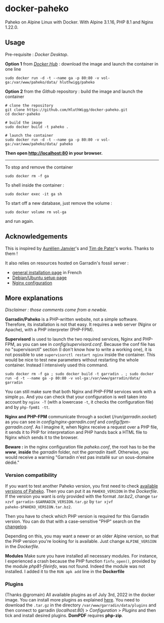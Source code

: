 # docker-paheko

Paheko on Alpine Linux with Docker. With Alpine 3.1.16, PHP 8.1 and Nginx 1.22.0.

## Usage

Pre-requisite : *Docker Desktop*.

**Option 1** from [*Docker Hub*](https://hub.docker.com/r/hluthwigg/paheko) : download the image and launch the container in one line
```
sudo docker run -d -t --name ga -p 80:80 -v vol-ga:/var/www/paheko/data/ hluthwigg/paheko 
```


**Option 2** from the *Github* repository : build the image and launch the container

```
# clone the repository
git clone https://github.com/HluthWigg/docker-paheko.git
cd docker-paheko

# build the image
sudo docker build -t paheko .

# launch the container
sudo docker run -d -t --name ga -p 80:80 -v vol-ga:/var/www/paheko/data/ paheko 
```
**Then open [http://localhost:80](http://localhost:80) in your browser.**

<hr>

To stop and remove the container
```
sudo docker rm -f ga
```

To shell inside the container :
```
sudo docker exec -it ga sh
```

To start off a new database, just remove the volume :
```
sudo docker volume rm vol-ga
```
and run again.

## Acknowledgements

This is inspired by [Aurélien Janvier](https://github.com/ajanvier/docker-garradin)'s and [Tim de Pater](https://github.com/TrafeX/docker-php-nginx)'s works. Thanks to them !

It also relies on resources hosted on Garradin's fossil server :

+ [general installation page](https://fossil.kd2.org/garradin/wiki?name=Installation) in French
+ [Debian/Ubuntu setup page](https://fossil.kd2.org/garradin/wiki?name=Installation%20sous%20Debian-Ubuntu)
+ [Nginx configuration](https://fossil.kd2.org/garradin/wiki?name=Installation/nginx)


## More explanations

*Disclaimer : those comments come from a newbie.*

**Garradin/Paheko** is a PHP-written website, not a simple software.
Therefore, its installation is not that easy.
It requires a web server (Nginx or Apache), with a PHP interpreter (PHP-FPM).

**Supervisord** is used to launch the two required services, Nginx and PHP-FPM, as you can see in *config/supervisord.conf*.
Because the conf file has no "supervisorctl" section (I don't know how to write a working one), it is not possible to use `supervisorctl restart nginx` inside the container.
This would be nice to test new parameters without restarting the whole container. 
Instead I intensively used this command.
```
sudo docker rm -f ga ; sudo docker build -t garradin . ; sudo docker run -d -t --name ga -p 80:80 -v vol-ga:/var/www/garradin/data/ garradin 
```
You can still make sure that both Nginx and PHP-FPM services work with a simple `ps`.
And you can check that your configuration is well taken into account by `nginx -T` (with a lowercase `-t`, it checks the configuration file) and by `php-fpm81 -tt`.

**Nginx and PHP-FPM** communicate through a socket (*/run/garradin.socket*) as you can see in *config/nginx-garradin.conf* and *config/fpm-garradin.conf*.
As I imagine it, when Nginx receive a request over a PHP file, it sends it to PHP for interpretation and PHP hands back a HTML file to Nginx which sends it to the browser.

**Beware :** in the nginx configuration file *paheko.conf*, the root has to be the ***www***, **inside** the *garradin* folder, not the *garradin* itself.
Otherwise, you would receive a warning "Garradin n'est pas installé sur un sous-domaine dédié."

### Version compatibility

If you want to test another Paheko version, you first need to check [available versions of Paheko](https://fossil.kd2.org/garradin/uvlist).
Then you can put it as `PAHEKO_VERSION` in the *Dockerfile*.
If the version you want is only provided with the format *.tar.bz2*, change `tar xzvf garradin-$GARRADIN_VERSION.tar.gz` by `tar xjvf paheko-$PAHEKO_VERSION.tar.bz2`.

Then you have to check which PHP version is required for this Garradin version. You can do that with a case-sensitive "PHP" search on the [changelog](https://fossil.kd2.org/garradin/wiki/?name=Changelog).

Depending on this, you may want a newer or an older Alpine version, so that the PHP version you're looking for is available. Just change `ALPINE_VERSION` in the *Dockerfile*.

**Modules** Make sure you have installed all necessary modules.
For instance, I experienced a crash because the PHP function `finfo_open()`, provided by the module *php81-fileinfo*, was not found.
Indeed the module was not installed.
I added it to the `RUN apk add` line in the **Dockerfile**

### Plugins

(Thanks @gromain) All available plugins as of July 3rd, 2022 in the docker image.
You can install more plugins as explained [here](https://fossil.kd2.org/garradin-plugins/index).
You need to download the `.tar.gz` in the directory `/var/www/garradin/data/plugins` and then connect to garradin (*localhost:80*) > *Configuration* > *Plugins* and then tick and install desired plugins.
**DomPDF** requires **php-zip**.
